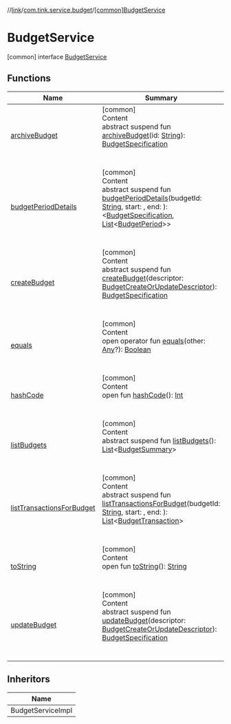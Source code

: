 //[link](../../index.md)/[com.tink.service.budget](../index.md)/[[common]BudgetService](index.md)



# BudgetService  
 [common] interface [BudgetService](index.md)   


## Functions  
  
|  Name|  Summary| 
|---|---|
| <a name="com.tink.service.budget/BudgetService/archiveBudget/#kotlin.String/PointingToDeclaration/"></a>[archiveBudget](archive-budget.md)| <a name="com.tink.service.budget/BudgetService/archiveBudget/#kotlin.String/PointingToDeclaration/"></a>[common]  <br>Content  <br>abstract suspend fun [archiveBudget](archive-budget.md)(id: [String](https://kotlinlang.org/api/latest/jvm/stdlib/kotlin/-string/index.html)): [BudgetSpecification](../../com.tink.model.budget/index.md#%5Bcom.tink.model.budget%2FBudgetSpecification%2F%2F%2FPointingToDeclaration%2F%5D%2FClasslikes%2F1135467963)  <br><br><br>
| <a name="com.tink.service.budget/BudgetService/budgetPeriodDetails/#kotlin.String##/PointingToDeclaration/"></a>[budgetPeriodDetails](budget-period-details.md)| <a name="com.tink.service.budget/BudgetService/budgetPeriodDetails/#kotlin.String##/PointingToDeclaration/"></a>[common]  <br>Content  <br>abstract suspend fun [budgetPeriodDetails](budget-period-details.md)(budgetId: [String](https://kotlinlang.org/api/latest/jvm/stdlib/kotlin/-string/index.html), start: <ERROR CLASS>, end: <ERROR CLASS>): <ERROR CLASS><[BudgetSpecification](../../com.tink.model.budget/index.md#%5Bcom.tink.model.budget%2FBudgetSpecification%2F%2F%2FPointingToDeclaration%2F%5D%2FClasslikes%2F1135467963), [List](https://kotlinlang.org/api/latest/jvm/stdlib/kotlin.collections/-list/index.html)<[BudgetPeriod](../../com.tink.model.budget/index.md#%5Bcom.tink.model.budget%2FBudgetPeriod%2F%2F%2FPointingToDeclaration%2F%5D%2FClasslikes%2F1135467963)>>  <br><br><br>
| <a name="com.tink.service.budget/BudgetService/createBudget/#com.tink.model.budget.BudgetCreateOrUpdateDescriptor/PointingToDeclaration/"></a>[createBudget](create-budget.md)| <a name="com.tink.service.budget/BudgetService/createBudget/#com.tink.model.budget.BudgetCreateOrUpdateDescriptor/PointingToDeclaration/"></a>[common]  <br>Content  <br>abstract suspend fun [createBudget](create-budget.md)(descriptor: [BudgetCreateOrUpdateDescriptor](../../com.tink.model.budget/[common]-budget-create-or-update-descriptor/index.md)): [BudgetSpecification](../../com.tink.model.budget/index.md#%5Bcom.tink.model.budget%2FBudgetSpecification%2F%2F%2FPointingToDeclaration%2F%5D%2FClasslikes%2F1135467963)  <br><br><br>
| <a name="kotlin/Any/equals/#kotlin.Any?/PointingToDeclaration/"></a>[equals](../../com.tink.service.user/[common]-user-profile-service-impl/index.md#%5Bkotlin%2FAny%2Fequals%2F%23kotlin.Any%3F%2FPointingToDeclaration%2F%5D%2FFunctions%2F1135467963)| <a name="kotlin/Any/equals/#kotlin.Any?/PointingToDeclaration/"></a>[common]  <br>Content  <br>open operator fun [equals](../../com.tink.service.user/[common]-user-profile-service-impl/index.md#%5Bkotlin%2FAny%2Fequals%2F%23kotlin.Any%3F%2FPointingToDeclaration%2F%5D%2FFunctions%2F1135467963)(other: [Any](https://kotlinlang.org/api/latest/jvm/stdlib/kotlin/-any/index.html)?): [Boolean](https://kotlinlang.org/api/latest/jvm/stdlib/kotlin/-boolean/index.html)  <br><br><br>
| <a name="kotlin/Any/hashCode/#/PointingToDeclaration/"></a>[hashCode](../../com.tink.service.user/[common]-user-profile-service-impl/index.md#%5Bkotlin%2FAny%2FhashCode%2F%23%2FPointingToDeclaration%2F%5D%2FFunctions%2F1135467963)| <a name="kotlin/Any/hashCode/#/PointingToDeclaration/"></a>[common]  <br>Content  <br>open fun [hashCode](../../com.tink.service.user/[common]-user-profile-service-impl/index.md#%5Bkotlin%2FAny%2FhashCode%2F%23%2FPointingToDeclaration%2F%5D%2FFunctions%2F1135467963)(): [Int](https://kotlinlang.org/api/latest/jvm/stdlib/kotlin/-int/index.html)  <br><br><br>
| <a name="com.tink.service.budget/BudgetService/listBudgets/#/PointingToDeclaration/"></a>[listBudgets](list-budgets.md)| <a name="com.tink.service.budget/BudgetService/listBudgets/#/PointingToDeclaration/"></a>[common]  <br>Content  <br>abstract suspend fun [listBudgets](list-budgets.md)(): [List](https://kotlinlang.org/api/latest/jvm/stdlib/kotlin.collections/-list/index.html)<[BudgetSummary](../../com.tink.model.budget/index.md#%5Bcom.tink.model.budget%2FBudgetSummary%2F%2F%2FPointingToDeclaration%2F%5D%2FClasslikes%2F1135467963)>  <br><br><br>
| <a name="com.tink.service.budget/BudgetService/listTransactionsForBudget/#kotlin.String##/PointingToDeclaration/"></a>[listTransactionsForBudget](list-transactions-for-budget.md)| <a name="com.tink.service.budget/BudgetService/listTransactionsForBudget/#kotlin.String##/PointingToDeclaration/"></a>[common]  <br>Content  <br>abstract suspend fun [listTransactionsForBudget](list-transactions-for-budget.md)(budgetId: [String](https://kotlinlang.org/api/latest/jvm/stdlib/kotlin/-string/index.html), start: <ERROR CLASS>, end: <ERROR CLASS>): [List](https://kotlinlang.org/api/latest/jvm/stdlib/kotlin.collections/-list/index.html)<[BudgetTransaction](../../com.tink.model.budget/index.md#%5Bcom.tink.model.budget%2FBudgetTransaction%2F%2F%2FPointingToDeclaration%2F%5D%2FClasslikes%2F1135467963)>  <br><br><br>
| <a name="kotlin/Any/toString/#/PointingToDeclaration/"></a>[toString](../../com.tink.service.user/[common]-user-profile-service-impl/index.md#%5Bkotlin%2FAny%2FtoString%2F%23%2FPointingToDeclaration%2F%5D%2FFunctions%2F1135467963)| <a name="kotlin/Any/toString/#/PointingToDeclaration/"></a>[common]  <br>Content  <br>open fun [toString](../../com.tink.service.user/[common]-user-profile-service-impl/index.md#%5Bkotlin%2FAny%2FtoString%2F%23%2FPointingToDeclaration%2F%5D%2FFunctions%2F1135467963)(): [String](https://kotlinlang.org/api/latest/jvm/stdlib/kotlin/-string/index.html)  <br><br><br>
| <a name="com.tink.service.budget/BudgetService/updateBudget/#com.tink.model.budget.BudgetCreateOrUpdateDescriptor/PointingToDeclaration/"></a>[updateBudget](update-budget.md)| <a name="com.tink.service.budget/BudgetService/updateBudget/#com.tink.model.budget.BudgetCreateOrUpdateDescriptor/PointingToDeclaration/"></a>[common]  <br>Content  <br>abstract suspend fun [updateBudget](update-budget.md)(descriptor: [BudgetCreateOrUpdateDescriptor](../../com.tink.model.budget/[common]-budget-create-or-update-descriptor/index.md)): [BudgetSpecification](../../com.tink.model.budget/index.md#%5Bcom.tink.model.budget%2FBudgetSpecification%2F%2F%2FPointingToDeclaration%2F%5D%2FClasslikes%2F1135467963)  <br><br><br>


## Inheritors  
  
|  Name| 
|---|
| <a name="com.tink.service.budget/BudgetServiceImpl///PointingToDeclaration/"></a>BudgetServiceImpl

